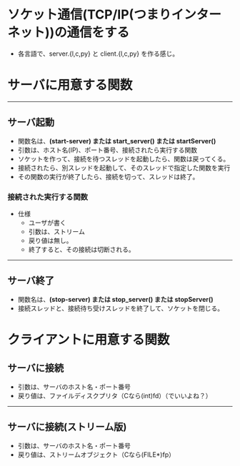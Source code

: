 # ソケット通信(TCP/IP(つまりインターネット))の通信をする
- 各言語で、server.{l,c,py} と client.{l,c,py} を作る感じ。

# サーバに用意する関数

---
## サーバ起動

- 関数名は、**(start-server) または start_server() または startServer()**
- 引数は、ホスト名(IP)、ポート番号、接続されたら実行する関数
- ソケットを作って、接続を待つスレッドを起動したら、関数は戻ってくる。
- 接続されたら、別スレッドを起動して、そのスレッドで指定した関数を実行
- その関数の実行が終了したら、接続を切って、スレッドは終了。

### 接続された実行する関数
- 仕様
   - ユーザが書く
   - 引数は、ストリーム
   - 戻り値は無し。
   - 終了すると、その接続は切断される。

---
## サーバ終了

- 関数名は、**(stop-server) または stop_server() または stopServer()**
- 接続スレッドと、接続待ち受けスレッドを終了して、ソケットを閉じる。

# クライアントに用意する関数

## サーバに接続

- 引数は、サーバのホスト名・ポート番号
- 戻り値は、ファイルディスクプリタ（Cなら(int)fd）（でいいよね？）

---
## サーバに接続(ストリーム版)

- 引数は、サーバのホスト名・ポート番号
- 戻り値は、ストリームオブジェクト（Cなら(FILE*)fp）


